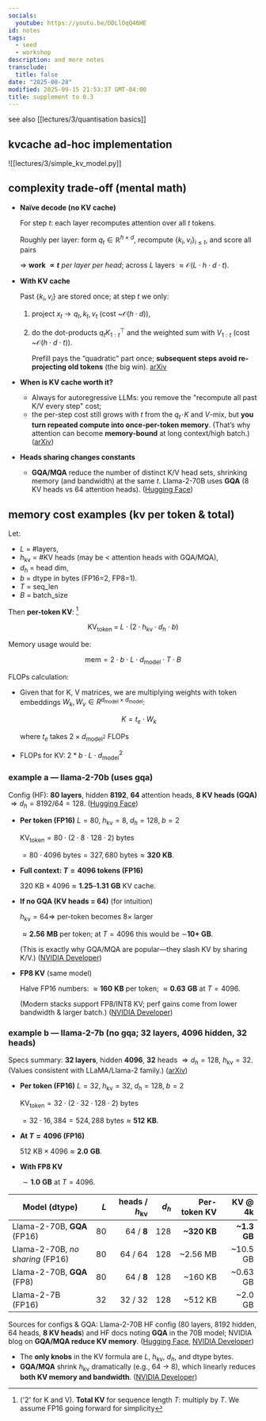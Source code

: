 ```yaml
---
socials:
  youtube: https://youtu.be/DDLlOqQ46HE
id: notes
tags:
  - seed
  - workshop
description: and more notes
transclude:
  title: false
date: "2025-08-28"
modified: 2025-09-15 21:53:37 GMT-04:00
title: supplement to 0.3
---
```


see also [[lectures/3/quantisation basics]]

## kvcache ad-hoc implementation

![[lectures/3/simple_kv_model.py]]

## complexity trade-off (mental math)

- **Naïve decode (no KV cache)**

  For step $t$: each layer recomputes attention over all $t$ tokens.

  Roughly per layer: form $q_t\in\mathbb{R}^{h\times d}$, recompute $\{k_i,v_i\}_{i\le t}$, and score all pairs

  $\Rightarrow$ **work $\propto t$** _per layer per head_; across $L$ layers $\approx \mathcal{O}(L\cdot h\cdot d\cdot t)$.

- **With KV cache**

  Past $\{k_i,v_i\}$ are stored once; at step $t$ we only:
  1. project $x_t\to q_t,k_t,v_t$ (cost \~$\mathcal{O}(h\cdot d)$),
  2. do the dot-products $q_t K_{1:t}^\top$ and the weighted sum with $V_{1:t}$ (cost \~$\mathcal{O}(h\cdot d\cdot t)$).

     Prefill pays the “quadratic” part once; **subsequent steps avoid re-projecting old tokens** (the big win). [arXiv][1]

- **When is KV cache worth it?**
  - Always for autoregressive LLMs: you remove the "recompute all past K/V every step" cost;
  - the per-step cost still grows with $t$ from the $q_t\!\cdot\!K$ and $V$-mix, but **you turn repeated compute into once-per-token memory**. (That’s why attention can become **memory-bound** at long context/high batch.) ([arXiv][1])

- **Heads sharing changes constants**
  - **GQA/MQA** reduce the number of distinct K/V head sets, shrinking memory (and bandwidth) at the same $t$. Llama-2-70B uses **GQA** (8 KV heads vs 64 attention heads). ([Hugging Face][3])

## memory cost examples (kv per token & total)

Let:

- $L$ = #layers,
- $h_{\text{kv}}$ = #KV heads (may be < attention heads with GQA/MQA),
- $d_h$ = head dim,
- $b$ = dtype in bytes (FP16=2, FP8=1).
- $T$ = seq_len
- $B$ = batch_size

Then **per-token KV**: [^note]

[^note]: ('2' for K and V). **Total KV** for sequence length $T$: multiply by $T$. We assume FP16 going forward for simplicity

$$
\text{KV}_\text{token} \;=\; L \cdot \big(2 \cdot h_{\text{kv}} \cdot d_h \cdot b\big)
$$

Memory usage would be:

$$
\text{mem} = 2 \cdot b \cdot L \cdot d_{\text{model}} \cdot T \cdot B
$$

FLOPs calculation:

- Given that for K, V matrices, we are multiplying weights with token embeddings $W_k, W_v \in R^{d_{\text{model}} \times d_{\text{model}}}$:

  $$
  K = t_e \cdot W_k
  $$

  where $t_e$ takes $2 \times d_{\text{model}^2}$ FLOPs

- FLOPs for KV: $2 * b \cdot L \cdot d_{\text{model}}^{2}$

### example a — llama-2-70b (uses gqa)

Config (HF): **80 layers**, hidden **8192**, **64** attention heads, **8 KV heads (GQA)** $\Rightarrow d_h=8192/64=128$. ([Hugging Face][4])

- **Per token (FP16)**
  $L{=}80,\; h_{\text{kv}}{=}8,\; d_h{=}128,\; b{=}2$

  $\text{KV}_\text{token} = 80 \cdot (2\cdot 8\cdot 128\cdot 2)\ \text{bytes}$

  $= 80 \cdot 4096\ \text{bytes} = 327{,}680\ \text{bytes} \approx \mathbf{320\ KB}$.

- **Full context: $T=4096$ tokens (FP16)**

  $320\text{ KB} \times 4096 \approx \mathbf{1.25\text{–}1.31\ GB}$ KV cache.

- **If no GQA (KV heads = 64)** (for intuition)

  $h_{\text{kv}}{=}64\Rightarrow$ per-token becomes $8\times$ larger

  $\approx \mathbf{2.56\ MB}$ per token; at $T{=}4096$ this would be $\sim$**10+ GB**.

  (This is exactly why GQA/MQA are popular—they slash KV by sharing K/V.) ([NVIDIA Developer][5])

- **FP8 KV** (same model)

  Halve FP16 numbers: $\approx \mathbf{160\ KB}$ per token; $\approx \mathbf{0.63\ GB}$ at $T{=}4096$.

  (Modern stacks support FP8/INT8 KV; perf gains come from lower bandwidth & larger batch.) ([NVIDIA Developer][5])

### example b — llama-2-7b (no gqa; 32 layers, 4096 hidden, 32 heads)

Specs summary: **32 layers**, hidden **4096**, **32** heads $\Rightarrow d_h=128$, $h_{\text{kv}}=32$. (Values consistent with LLaMA/Llama-2 family.) ([arXiv][6])

- **Per token (FP16)**
  $L{=}32,\; h_{\text{kv}}{=}32,\; d_h{=}128,\; b{=}2$

  $\text{KV}_\text{token} = 32\cdot(2\cdot 32\cdot 128\cdot 2)$ bytes

  $= 32\cdot 16{,}384 = 524{,}288\ \text{bytes} \approx \mathbf{512\ KB}$.

- **At $T=4096$ (FP16)**

  $512\text{ KB}\times 4096 \approx \mathbf{2.0\ GB}$.

- **With FP8 KV**

  $\sim \mathbf{1.0\ GB}$ at $T{=}4096$.

| Model (dtype)                    | $L$ | heads / $h_{\text{kv}}$ | $d_h$ | Per-token KV |      KV @ 4k |
| -------------------------------- | --: | ----------------------: | ----: | -----------: | -----------: |
| Llama-2-70B, **GQA** (FP16)      |  80 |              64 / **8** |   128 | **\~320 KB** | **\~1.3 GB** |
| Llama-2-70B, _no sharing_ (FP16) |  80 |                 64 / 64 |   128 |    \~2.56 MB |    \~10.5 GB |
| Llama-2-70B, **GQA** (FP8)       |  80 |              64 / **8** |   128 |     \~160 KB |    \~0.63 GB |
| Llama-2-7B (FP16)                |  32 |                 32 / 32 |   128 |     \~512 KB |     \~2.0 GB |

Sources for configs & GQA: Llama-2-70B HF config (80 layers, 8192 hidden, 64 heads, **8 KV heads**) and HF docs noting **GQA** in the 70B model; NVIDIA blog on **GQA/MQA reduce KV memory**. ([Hugging Face][4], [NVIDIA Developer][5])

- The **only knobs** in the KV formula are $L$, $h_{\text{kv}}$, $d_h$, and dtype bytes.
- **GQA/MQA** shrink $h_{\text{kv}}$ dramatically (e.g., 64 → 8), which linearly reduces **both KV memory and bandwidth**. ([NVIDIA Developer][5])

[1]: https://arxiv.org/html/2406.01698v1 "Demystifying Platform Requirements for Diverse LLM ..."
[2]: https://martinlwx.github.io/en/llm-inference-optimization-kv-cache/ "LLM inference optimization - KV Cache - MartinLwx's Blog"
[3]: https://huggingface.co/docs/transformers/en/model_doc/llama2 "Llama 2"
[4]: https://huggingface.co/TheBloke/Llama-2-70B-fp16/blob/main/config.json "config.json · TheBloke/Llama-2-70B-fp16 at main - Hugging Face"
[5]: https://developer.nvidia.com/blog/mastering-llm-techniques-inference-optimization/ "Mastering LLM Techniques: Inference Optimization"
[6]: https://arxiv.org/html/2312.04333v4 "Is Bigger and Deeper Always Better? Probing LLaMA Across Scales ..."
